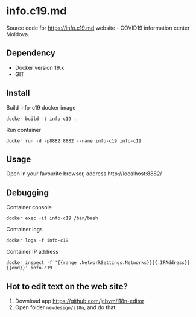 # info.c19.md

Source code for https://info.c19.md website - COVID19 information center Moldova.

## Dependency

* Docker version 19.x
* GIT

## Install

Build info-c19 docker image
```$xslt
docker build -t info-c19 .
```

Run container
```$xslt
docker run -d -p8882:8882 --name info-c19 info-c19
```

## Usage

Open in your favourite browser, address http://localhost:8882/

## Debugging

Container console
```$xslt
docker exec -it info-c19 /bin/bash
```

Container logs
```$xslt
docker logs -f info-c19
```

Container IP address
```$xslt
docker inspect -f '{{range .NetworkSettings.Networks}}{{.IPAddress}}{{end}}' info-c19
```


## Hot to edit text on the web site?

1. Download app https://github.com/jcbvm/i18n-editor
2. Open folder `newdesign/i18n`, and do that.
